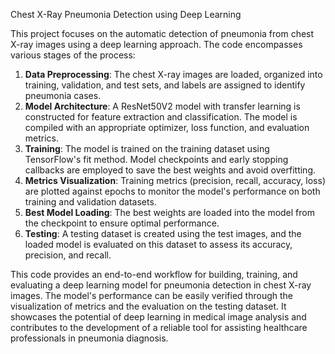Chest X-Ray Pneumonia Detection using Deep Learning

This project focuses on the automatic detection of pneumonia from chest X-ray images using a deep learning approach. The code encompasses various stages of the process:

1. **Data Preprocessing**: The chest X-ray images are loaded, organized into training, validation, and test sets, and labels are assigned to identify pneumonia cases.
2. **Model Architecture**: A ResNet50V2 model with transfer learning is constructed for feature extraction and classification. The model is compiled with an appropriate optimizer, loss function, and evaluation metrics.
3. **Training**: The model is trained on the training dataset using TensorFlow's fit method. Model checkpoints and early stopping callbacks are employed to save the best weights and avoid overfitting.
4. **Metrics Visualization**: Training metrics (precision, recall, accuracy, loss) are plotted against epochs to monitor the model's performance on both training and validation datasets.
5. **Best Model Loading**: The best weights are loaded into the model from the checkpoint to ensure optimal performance.
6. **Testing**: A testing dataset is created using the test images, and the loaded model is evaluated on this dataset to assess its accuracy, precision, and recall.

This code provides an end-to-end workflow for building, training, and evaluating a deep learning model for pneumonia detection in chest X-ray images. The model's performance can be easily verified through the visualization of metrics and the evaluation on the testing dataset. It showcases the potential of deep learning in medical image analysis and contributes to the development of a reliable tool for assisting healthcare professionals in pneumonia diagnosis.
